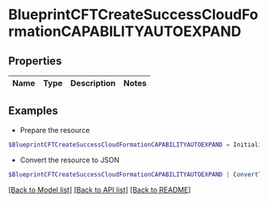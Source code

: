 # BlueprintCFTCreateSuccessCloudFormationCAPABILITYAUTOEXPAND
## Properties

Name | Type | Description | Notes
------------ | ------------- | ------------- | -------------

## Examples

- Prepare the resource
```powershell
$BlueprintCFTCreateSuccessCloudFormationCAPABILITYAUTOEXPAND = Initialize-PSOpenAPIToolsBlueprintCFTCreateSuccessCloudFormationCAPABILITYAUTOEXPAND 
```

- Convert the resource to JSON
```powershell
$BlueprintCFTCreateSuccessCloudFormationCAPABILITYAUTOEXPAND | ConvertTo-JSON
```

[[Back to Model list]](../README.md#documentation-for-models) [[Back to API list]](../README.md#documentation-for-api-endpoints) [[Back to README]](../README.md)

